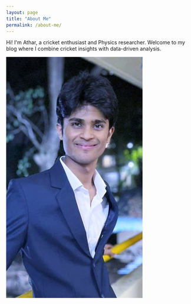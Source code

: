 ```yaml
---
layout: page
title: "About Me"
permalink: /about-me/
---
```

Hi! I'm Athar, a cricket enthusiast and Physics researcher. Welcome to my blog where I combine cricket insights with data-driven analysis.

![My Photo](/assets/images/Atharv.jpg)
